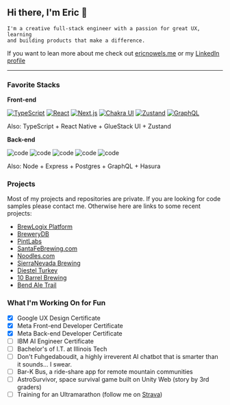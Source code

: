 ## Hi there, I'm Eric 👋

```
I'm a creative full-stack engineer with a passion for great UX, learning
and building products that make a difference.
```

If you want to lean more about me check out [ericnowels.me](https://ericnowels.me) or my [LinkedIn profile](https://www.linkedin.com/in/ericnowels/)

___

### Favorite Stacks

**Front-end**

[![TypeScript](https://img.shields.io/badge/TypeScript-3178C6.svg?style=for-the-badge&logo=TypeScript&logoColor=white)](https://www.typescriptlang.org/) 
[![React](https://img.shields.io/badge/React-61DAFB.svg?style=for-the-badge&logo=React&logoColor=black)]([https://www.typescriptlang.org/](https://react.dev/)) 
[![Next.js](https://img.shields.io/badge/Next.js-000000.svg?style=for-the-badge&logo=nextdotjs&logoColor=white)](https://nextjs.org/) 
[![Chakra UI](https://img.shields.io/badge/Chakra%20UI-319795.svg?style=for-the-badge&logo=Chakra-UI&logoColor=white)](https://v2.chakra-ui.com/) 
[![Zustand](https://img.shields.io/badge/Redux-764ABC.svg?style=for-the-badge&logo=Redux&logoColor=white)](https://github.com/pmndrs/zustand) 
[![GraphQL](https://img.shields.io/badge/GraphQL-E10098.svg?style=for-the-badge&logo=GraphQL&logoColor=white)](https://www.graphql.org/) 

 Also: TypeScript + React Native + GlueStack UI + Zustand


**Back-end**

![code](https://img.shields.io/badge/Node.js-5FA04E.svg?style=for-the-badge&logo=nodedotjs&logoColor=white)
![code](https://img.shields.io/badge/Python-3776AB.svg?style=for-the-badge&logo=Python&logoColor=white)
![code](https://img.shields.io/badge/AWS%20Amplify-FF9900.svg?style=for-the-badge&logo=AWS-Amplify&logoColor=white)
![code](https://img.shields.io/badge/Amazon%20DynamoDB-4053D6.svg?style=for-the-badge&logo=Amazon-DynamoDB&logoColor=white)
![code](https://img.shields.io/badge/Flask-000000.svg?style=for-the-badge&logo=Flask&logoColor=white)

Also: Node + Express + Postgres + GraphQL + Hasura


### Projects

Most of my projects and repositories are private. If you are looking for code samples please contact me. Otherwise here are links to some recent projects:

- [BrewLogix Platform](https://app.brewlogix.com)
- [BreweryDB](https://apps.apple.com/us/app/brewerydb/id6449491682)
- [PintLabs](https://pintlabs.com)
- [SantaFeBrewing.com](https://santafebrewing.com)
- [Noodles.com](https://noodles.com)
- [SierraNevada Brewing](https://sierranevada.com)
- [Diestel Turkey](https://diestelturkey.com)
- [10 Barrel Brewing](https://10barrel.com)
- [Bend Ale Trail](https://bendaletrail.com)


### What I'm Working On for Fun

- [x] Google UX Design Certificate
- [x] Meta Front-end Developer Certificate
- [x] Meta Back-end Developer Certificate
- [ ] IBM AI Engineer Certificate
- [ ] Bachelor's of I.T. at Illinois Tech
- [ ] Don't Fuhgedaboudit, a highly irreverent AI chatbot that is smarter than it sounds... I swear.
- [ ] Bar-K Bus, a ride-share app for remote mountain communities
- [ ] AstroSurvivor, space survival game built on Unity Web (story by 3rd graders)
- [ ] Training for an Ultramarathon (follow me on [Strava](https://www.strava.com/athletes/554186))
